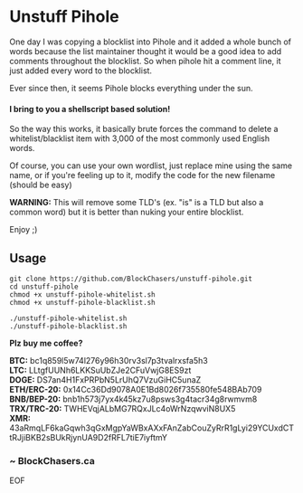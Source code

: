 # Unstuff Pihole

One day I was copying a blocklist into Pihole and it added a whole bunch of words because the list maintainer thought it would be a good idea to add comments throughout the blocklist. So when pihole hit a comment line, it just added every word to the blocklist.

Ever since then, it seems Pihole blocks everything under the sun.

#### I bring to you a shellscript based solution!

So the way this works, it basically brute forces the command to delete a whitelist/blacklist item with 3,000 of the most commonly used English words.

Of course, you can use your own wordlist, just replace mine using the same name, or if you're feeling up to it, modify the code for the new filename (should be easy)

**WARNING:** This will remove some TLD's (ex. "is" is a TLD but also a common word) but it is better than nuking your entire blocklist.

Enjoy ;)

## Usage

```
git clone https://github.com/BlockChasers/unstuff-pihole.git
cd unstuff-pihole
chmod +x unstuff-pihole-whitelist.sh
chmod +x unstuff-pihole-blacklist.sh

./unstuff-pihole-whitelist.sh
./unstuff-pihole-blacklist.sh
```

**Plz buy me coffee?**

**BTC:** bc1q859l5w74l276y96h30rv3sl7p3tvalrxsfa5h3<br />
**LTC:** LLtgfUUNh6LKKSuUbZJe2CFuVwjG8ES9zt<br />
**DOGE:** DS7an4H1FxPRPbN5LrUhQ7VzuGiHC5unaZ<br />
**ETH/ERC-20:** 0x14Cc36Dd9078A0E1Bd8026f735580fe548BAb709<br />
**BNB/BEP-20:** bnb1h573j7yx4k45kz7u8psws3g4tacr34g8rwmvm8<br />
**TRX/TRC-20:** TWHEVqjALbMG7RQxJLc4oWrNzqwviN8UX5<br />
**XMR:** 43aRmqLF6kaGqwh3qGxMgpYaWBxAXxFAnZabCouZyRrR1gLyi29YCUxdCTtRJjiBKB2sBUkRjynUA9D2fRFL7tiE7iyftmY<br />

### ~ BlockChasers.ca

EOF
